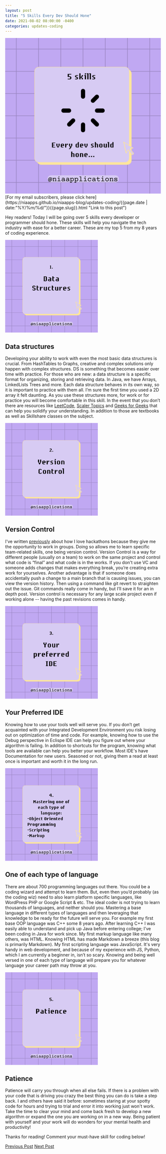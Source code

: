 ```yaml
---
layout: post
title: "5 Skills Every Dev Should Hone"
date: 2021-08-02 08:00:00 -0400
categories: updates-coding
---
```

<!-- HTML Meta Tags -->
<meta name="description" content="Crucial skills every developer should have.">
<div class="thumbnail">
  <img id="" src="/../../images/5.png" alt="5 Skills Every Dev Should Hone">
  </div>
<!-- Facebook Meta Tags -->
<meta property="og:url" content="">
<meta property="og:type" content="website">
<meta property="og:title" content="5 Skills Every Dev Should Hone">
<meta property="og:description" content="Crucial skills every developer should have.">
<meta property="og:image" content="/../../images/5.png">

<!-- Twitter Meta Tags -->
<meta name="twitter:card" content="summary_large_image">
<meta property="twitter:url" content="">
<meta name="twitter:title" content="5 Skills Every Dev Should Hone">
<meta name="twitter:description" content="Crucial skills every developer should have.">
<meta name="twitter:image" content="/../../images/5.png">

<div class="feed" markdown="1">
 [For my email subscribers, please click here](https://niaapps.github.io/niaapps-blog/updates-coding/{{page.date | date:"%Y/%m/%d/"}}{{page.slug}}.html "Link to this post")
</div>

Hey readers!
Today I will be going over 5 skills every developer or programmer should hone. These skills will help you navigate the tech industry with ease for a better career. These are my top 5 from my 8 years of coding experience.
<div class="scale-img">
  <img id="ds-dev" src="/../../images/1st.png" alt="graphic that says 1. Data Structures" width="300px" height="auto">
</div>

## Data structures

Developing your ability to work with even the most basic data structures is crucial. From HashTables to Graphs, creative and complex solutions only happen with complex structures. DS is something that becomes easier over time with practice. For those who are new: a data structure is a specific format for organizing, storing and retrieving data. In Java, we have Arrays, LinkedLists Trees and more. Each data structure behaves in its own way, so it is important to practice with them all. I’m sure the first time you used a 2D array it felt daunting. As you use these structures more, for work or for practice you will become comfortable in this skill. In the event that you don’t there are resources like <a href="https://leetcode.com/problemset/all/?search=data+structures&sort=ASCENDING&order=DIFFICULTY" target="_blank" title="LeetCode data structures problems">LeetCode</a>, <a href="https://www.scaler.com/topics/data-structures/" target="_blank" title="Scaler Topics Data Structures">Scaler Topics</a> and <a href="https://www.geeksforgeeks.org/data-structures/" target="_blank" title="Geeks for Geeks Data Structures">Geeks for Geeks</a> that can help you solidify your understanding. In addition to those are textbooks as well as Skillshare classes on the subject.


<div class="scale-img">
  <img id="ds-dev" src="/../../images/2nd.png" alt="graphic that says 1. Data Structures" width="300px" height="auto">
</div>

## Version Control

I've written <a href="https://niaapps.github.io/niaapps-blog/updates-coding/2021/05/26/CUNY-Hackathon.html" target="_blank" title="CUNY Hackathon Post">previously</a> about how I love hackathons because they give me the opportunity to work in groups. Doing so allows me to learn specific team-related skills, one being version control. Version Control is a way for different people (usually on a team) to work on the same project and control what code is “final” and what code is in the works. If you don't use VC and someone adds  changes that makes everything break, you’re creating extra work for yourselves. Another advantage is that if someone does accidentally push a change to a main branch that is causing issues, you can view the version history. Then using a command like git revert to straighten out the issue. Git commands really come in handy, but I’ll save it for an in depth post. Version control is necessary for any large scale project even if working alone -- having the past revisions comes in handy.


<div class="scale-img">
  <img id="ds-dev" src="/../../images/3rd.png" alt="graphic that says 1. Data Structures" width="300px" height="auto">
</div>

## Your Preferred IDE

Knowing how to use your tools well will serve you. If you don’t get acquainted with your Integrated Development Environment you risk losing out on optimization of time and code. For example, knowing how to use the Debug perspective in Eclispe IDE can help you figure out where your algorithm is failing. In addition to shortcuts for the program, knowing what tools are available can help you better your workflow. Most IDE's have Documentation for new users. Seasoned or not, giving them a read at least once is important and worth it in the long run.

<div class="scale-img">
  <img id="ds-dev" src="/../../images/4th.png" alt="graphic that says 1. Data Structures" width="300px" height="auto">
</div>

## One of each type of language

There are about 700 programming languages out there. You could be a coding wizard and attempt to learn them. But, even then you’d probably (as the coding wiz) need to also learn platform specific languages, like WordPress PHP or Google Script & etc. The ideal coder is not trying to learn thousands of languages, and neither should you. Mastering a base language in different types of languages and then leveraging that knowledge to be ready for the future will serve you. For example my first base OOP language was C++ some 8 years ago. After learning C++ I was easily able to understand and pick up Java before entering college; I’ve been coding in Java for work since. My first markup language like many others, was HTML. Knowing HTML has made Markdown a breeze (this blog is primarily Markdown). My first scripting language was JavaScript. It's very handy in web development, and because of my experience with JS, Python, which I am currently a beginner in, isn’t so scary. Knowing and being well versed in one of each type of language will prepare you for whatever language your career path may throw at you. 

<div class="scale-img">
  <img id="ds-dev" src="/../../images/5th.png" alt="graphic that says 1. Data Structures" width="300px" height="auto">
</div>

## Patience

Patience will carry you through when all else fails. If there is a problem with your code that is driving you crazy the best thing you can do is take a step back. I and others have said it before: sometimes staring at your spotty code for hours and trying to trial and error it into working just won't work. Take the time to clear your mind and come back fresh to develop a new algorithm or expand the one you are working on in a new way. Being patient with yourself and your work will do wonders for your mental health and productivity!



Thanks for reading! Comment your must-have skill for coding below!

<!-- Buttons for Blog post update prev with last post regularly don't forget date and title-->
<div class="button-post">
   <a href="https://niaapps.github.io/niaapps-blog/updates-coding/2021/07/15/INIT-Hackathon.html" class="post-button" id="button-nxt">Previous Post</a>
    <a href="https://niaapps.github.io//niaapps-blog/updates-personal/2021/09/06/Grow-Where-Planted.html" class="post-button" id="button-nxt">Next Post</a>

  </div>
